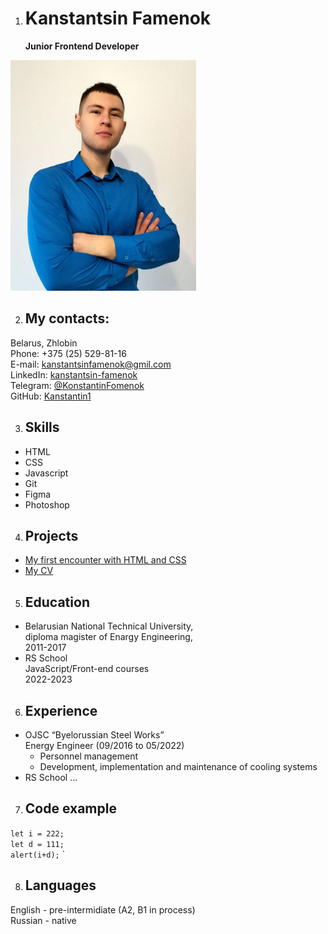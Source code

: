 1. # Kanstantsin Famenok

   **Junior Frontend Developer**

![MyPhoto](img/myPhoto.jpg)

2. ## My contacts:
Belarus, Zhlobin  
Phone: +375 (25) 529-81-16  
E-mail: kanstantsinfamenok@gmil.com  
LinkedIn: [kanstantsin-famenok](https://www.linkedin.com/in/kanstantsin-famenok-24934923b)    
Telegram: [@KonstantinFomenok](https://t.me/KonstantinFomenok)   
GitHub: [Kanstantin1](https://github.com/Kanstantin1)  

3. ## Skills

* HTML         
* CSS          
* Javascript   
* Git
* Figma 
* Photoshop

4. ## Projects
* [My first encounter with HTML and CSS](https://kanstantin1.github.io/First-one/)
* [My CV](https://kanstantin1.github.io/rsschool-cv/cv)

5. ## Education
* Belarusian National Technical University,  
diploma magister of Enargy Engineering,  
2011-2017    
* RS School   
JavaScript/Front-end courses  
2022-2023

6. ## Experience
* OJSC “Byelorussian Steel Works”  
  Energy Engineer (09/2016 to 05/2022)  
  + Personnel management  
  + Development, implementation and maintenance of cooling systems
* RS School ...

7. ## Code example

`let i = 222;`  
`let d = 111;`  
`alert(i+d);`  `

8. ## Languages
English - pre-intermidiate (A2, B1 in process)  
Russian - native  